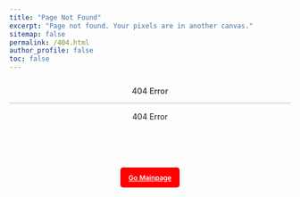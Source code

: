 ```yaml
---
title: "Page Not Found"
excerpt: "Page not found. Your pixels are in another canvas."
sitemap: false
permalink: /404.html
author_profile: false
toc: false
---
```



<head>
    <meta charset="UTF-8">
    <meta name="viewport" content="width=device-width, initial-scale=1.0">
    <title>404 Error</title>
    <style>
        .card_title {
            display: block;
            padding: 12px 15px;
            color: rgb(70, 70, 76);
            font-size: 0.875rem;
            font-weight: 600;
            text-align: center;
        }
        .loader {
            height: 3px;
            width: 100%;
            position: relative;
            background-color: #e2e4e8;
            animation: retract 5s cubic-bezier(0.15, 0.83, 0.66, 1) 2s forwards infinite;
        }
        .card:has(.load-more:hover) .loader {
            height: 2px;
        }
        .loader::before {
            content: "";
            height: 100%;
            position: absolute;
            left: 0;
            background: linear-gradient(#ff0000 0%, #ff0000 50%, #ff0000 100%);
            animation: slide 3s cubic-bezier(0.15, 0.83, 0.66, 1) 2s forwards infinite;
        }
        .card_content {
            width: 100%;
            height: 150px;
            display: flex;
            flex-direction: column;
            align-items: center;
            justify-content: flex-end;
        }
        .load-more {
            width: fit-content;
            height: 36px;
            display: flex;
            flex-direction: row;
            justify-content: center;
            align-items: center;
            gap: 10px;
            padding: 0 15px;
            border-radius: 5px;
            border: 0;
            background: linear-gradient(180deg, #ff0000 0%, #ff0000 50%, #ff0000 100%);
            font-style: normal;
            font-weight: 600;
            font-size: 12px;
            line-height: 15px;
            color: #ffffff;
            box-shadow: 0px 0.5px 0.5px #efefef, 0px 1px 0.5px rgba(239, 239, 239, 0.5);
            transition: all 0.6s cubic-bezier(0.15, 0.83, 0.66, 1);
            cursor: pointer;
        }
        .load-more:hover {
            transform: translateY(-1px);
            box-shadow: 0 10px 20px 0#054eed6b;
        }
        @keyframes slide {
            0% {
                width: 0%;
            }
            30% {
                width: 20%;
            }
            50% {
                width: 30%;
            }
            70% {
                width: 80%;
            }
            90% {
                width: 100%;
                opacity: 1;
            }
            100% {
                opacity: 0;
            }
        }
        @keyframes retract {
            0% {
                height: 3px;
            }
            95% {
                height: 3px;
            }
            100% {
                height: 1px;
            }
        }
        .center-text {
            text-align: center;
        }
        .load-more:visited {
            color: #ffffff;
        }
    </style>
    <script>
        // JavaScript to redirect after a delay
        setTimeout(function() {
            window.location.href = "https://umrealengine.github.io/main/";
        }, 4000); // Redirects after 7 seconds
    </script>
</head>
<body>
    <div class="card">
        <span class="card_title">404 Error</span>
        <div class="loader">
            <div class="center-text">
                <br>404 Error<br>
            </div>
        </div>
        <div class="card_content">
            <a class="load-more" href="https://umrealengine.github.io/main/">Go Mainpage</a>
        </div>
    </div>
</body>

